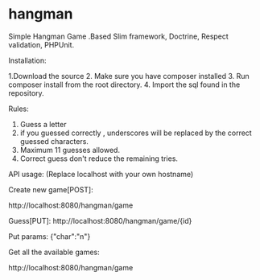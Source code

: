 # hangman
Simple Hangman Game .Based Slim framework, Doctrine, Respect validation, PHPUnit.

Installation: 

  1.Download the source
  2. Make sure you have composer installed
  3. Run composer install from the root directory.
  4. Import the sql found in the repository.

Rules:
  1. Guess a letter
  2. if you guessed correctly , underscores will be replaced by the correct guessed characters.
  3. Maximum 11 guesses allowed.
  4. Correct guess don't reduce the remaining tries.


API usage: (Replace localhost with your own hostname)

  Create new game[POST]:
  
  http://localhost:8080/hangman/game
  
  
  Guess[PUT]:
  http://localhost:8080/hangman/game/{id}
  
  Put params: {"char":"n"}
  
  
  Get all the available games:
  
  http://localhost:8080/hangman/game

